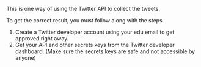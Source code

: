 This is one way of using the Twitter API to collect the tweets.

To get the correct result, you must follow along with the steps.

1. Create a Twitter developer account using your edu email to get approved right away.
2. Get your API and other secrets keys from the Twitter developer dashboard. (Make sure the secrets keys are safe and not accessible by anyone)
